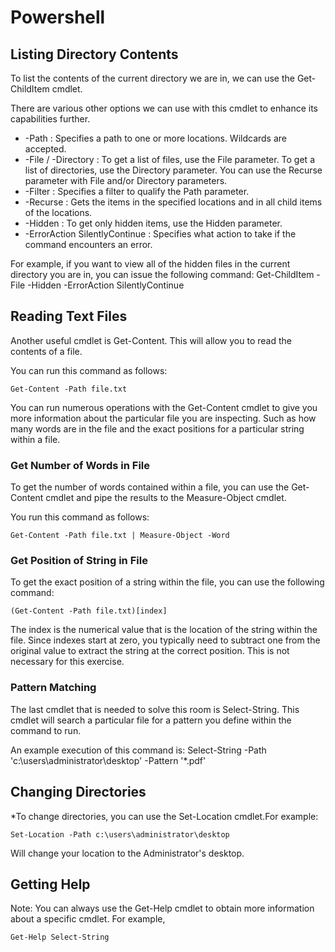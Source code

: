 # Powershell 

## Listing Directory Contents
To list the contents of the current directory we are in, we can use the Get-ChildItem cmdlet. 

There are various other options we can use with this cmdlet to enhance its capabilities further.

* -Path : Specifies a path to one or more locations. Wildcards are accepted.
* -File / -Directory : To get a list of files, use the File parameter. To get a list of directories, use the Directory parameter. You can use the Recurse parameter with File and/or Directory parameters.
* -Filter : Specifies a filter to qualify the Path parameter.
* -Recurse : Gets the items in the specified locations and in all child items of the locations.
* -Hidden : To get only hidden items, use the Hidden parameter.
* -ErrorAction SilentlyContinue : Specifies what action to take if the command encounters an error.

For example, if you want to view all of the hidden files in the current directory you are in, you can issue the following command: 
	Get-ChildItem -File -Hidden -ErrorAction SilentlyContinue

## Reading Text Files 
Another useful cmdlet is Get-Content. This will allow you to read the contents of a file.

You can run this command as follows: 

	Get-Content -Path file.txt

You can run numerous operations with the Get-Content cmdlet to give you more information about the particular file you are inspecting. Such as how many words are in the file and the exact positions for a particular string within a file.

### Get Number of Words in File
To get the number of words contained within a file, you can use the Get-Content cmdlet and pipe the results to the Measure-Object cmdlet.

You run this command as follows: 

	Get-Content -Path file.txt | Measure-Object -Word

### Get Position of String in File
To get the exact position of a string within the file, you can use the following command:  

	(Get-Content -Path file.txt)[index]


The index is the numerical value that is the location of the string within the file. Since indexes start at zero, you typically need to subtract one from the original value to extract the string at the correct position. This is not necessary for this exercise.

### Pattern Matching
The last cmdlet that is needed to solve this room is Select-String. This cmdlet will search a particular file for a pattern you define within the command to run.

An example execution of this command is: Select-String -Path 'c:\users\administrator\desktop' -Pattern '*.pdf' 

## Changing Directories
*To change directories, you can use the Set-Location cmdlet.For example:

	Set-Location -Path c:\users\administrator\desktop 

Will change your location to the Administrator's desktop.

## Getting Help
Note: You can always use the Get-Help cmdlet to obtain more information about a specific cmdlet. For example, 

	Get-Help Select-String
